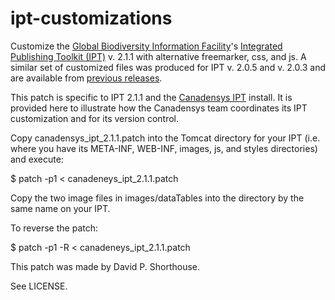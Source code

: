 ipt-customizations
==================

Customize the [Global Biodiversity Information Facility](http://www.gbif.org)'s [Integrated Publishing Toolkit (IPT)](http://code.google.com/p/gbif-providertoolkit/) v. 2.1.1 with alternative freemarker, css, and js. A similar set of customized files was produced for IPT v. 2.0.5 and v. 2.0.3 and are available from [previous releases](https://github.com/Canadensys/ipt-customization/releases/).

This patch is specific to IPT 2.1.1 and the [Canadensys IPT](http://data.canadensys.net/ipt/) install. It is provided here to illustrate how the Canadensys team coordinates its IPT customization and for its version control.

Copy canadensys_ipt_2.1.1.patch into the Tomcat directory for your IPT (i.e. where you have its META-INF, WEB-INF, images, js, and styles directories) and execute:

$ patch -p1 < canadeneys_ipt_2.1.1.patch

Copy the two image files in images/dataTables into the directory by the same name on your IPT.

To reverse the patch:

$ patch -p1 -R < canadeneys_ipt_2.1.1.patch

This patch was made by David P. Shorthouse.

See LICENSE.